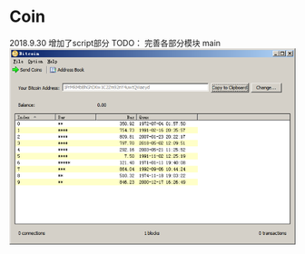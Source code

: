 # Coin

2018.9.30 增加了script部分
TODO：
 完善各部分模块
 main
 ![image](https://raw.githubusercontent.com/c782464295/Coin/master/pic2.png)
